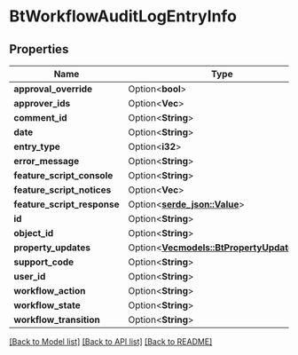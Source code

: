 # BtWorkflowAuditLogEntryInfo

## Properties

Name | Type | Description | Notes
------------ | ------------- | ------------- | -------------
**approval_override** | Option<**bool**> |  | [optional]
**approver_ids** | Option<**Vec<String>**> |  | [optional]
**comment_id** | Option<**String**> |  | [optional]
**date** | Option<**String**> |  | [optional]
**entry_type** | Option<**i32**> |  | [optional]
**error_message** | Option<**String**> |  | [optional]
**feature_script_console** | Option<**String**> |  | [optional]
**feature_script_notices** | Option<**Vec<String>**> |  | [optional]
**feature_script_response** | Option<[**serde_json::Value**](.md)> |  | [optional]
**id** | Option<**String**> |  | [optional]
**object_id** | Option<**String**> |  | [optional]
**property_updates** | Option<[**Vec<models::BtPropertyUpdateInfo>**](BTPropertyUpdateInfo.md)> |  | [optional]
**support_code** | Option<**String**> |  | [optional]
**user_id** | Option<**String**> |  | [optional]
**workflow_action** | Option<**String**> |  | [optional]
**workflow_state** | Option<**String**> |  | [optional]
**workflow_transition** | Option<**String**> |  | [optional]

[[Back to Model list]](../README.md#documentation-for-models) [[Back to API list]](../README.md#documentation-for-api-endpoints) [[Back to README]](../README.md)


